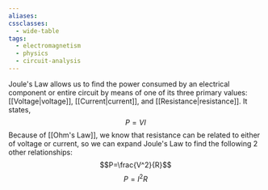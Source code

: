 ```yaml
---
aliases: 
cssclasses:
  - wide-table
tags:
  - electromagnetism
  - physics
  - circuit-analysis
---
```

Joule's Law allows us to find the power consumed by an electrical component or entire circuit by means of one of its three primary values: [[Voltage|voltage]], [[Current|current]], and [[Resistance|resistance]]. It states,
$$
	P=VI
$$
Because of [[Ohm's Law]], we know that resistance can be related to either of voltage or current, so we can expand Joule's Law to find the following 2 other relationships:
$$P=\frac{V^2}{R}$$
$$
	P=I^2R
$$
